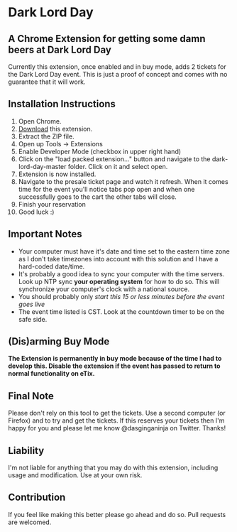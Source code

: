 # Dark Lord Day
## A Chrome Extension for getting some damn beers at Dark Lord Day

Currently this extension, once enabled and in buy mode, adds 2 tickets for the Dark Lord Day event. This is just a proof of concept and comes with no guarantee that it will work.

## Installation Instructions

1. Open Chrome.
2. [Download](https://github.com/dasginganinja/dark-lord-day/archive/master.zip) this extension.
3. Extract the ZIP file.
4. Open up Tools -> Extensions
5. Enable Developer Mode (checkbox in upper right hand)
6. Click on the "load packed extension..." button and navigate to the dark-lord-day-master folder. Click on it and select open.
7. Extension is now installed.
8. Navigate to the presale ticket page and watch it refresh. When it comes time for the event you'll notice tabs pop open and when one successfully goes to the cart the other tabs will close.
9. Finish your reservation
10. Good luck :)

## Important Notes
* Your computer must have it's date and time set to the eastern time zone as I don't take timezones into account with this solution and I have a hard-coded date/time.
* It's probably a good idea to sync your computer with the time servers. Look up NTP sync ****your operating system**** for how to do so. This will synchronize your computer's clock with a national source.
* You should probably only *start this 15 or less minutes before the event goes live*
* The event time listed is CST. Look at the countdown timer to be on the safe side.


## (Dis)arming Buy Mode

**The Extension is permanently in buy mode because of the time I had to develop this. Disable the extension if the event has passed to return to normal functionality on eTix.**

## Final Note

Please don't rely on this tool to get the tickets. Use a second computer (or Firefox) and to try and get the tickets. If this reserves your tickets then I'm happy for you and please let me know @dasginganinja on Twitter.  Thanks!

## Liability

I'm not liable for anything that you may do with this extension, including usage and modification.  Use at your own risk.

## Contribution

If you feel like making this better please go ahead and do so.  Pull requests are welcomed.
